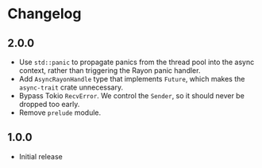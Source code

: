 # Changelog

## 2.0.0

- Use `std::panic` to propagate panics from the thread pool into the async
  context, rather than triggering the Rayon panic handler.
- Add `AsyncRayonHandle` type that implements `Future`, which makes the
  `async-trait` crate unnecessary.
- Bypass Tokio `RecvError`. We control the `Sender`, so it should never be
  dropped too early.
- Remove `prelude` module.

## 1.0.0

- Initial release
